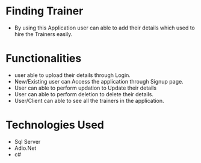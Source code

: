 # Finding Trainer
- By using this Application user can able to add their details which used to hire the Trainers easily.
# Functionalities
- user able to upload their details through Login.
- New/Existing user can Access the application through Signup page.
- User can able to perform updation to Update their details
- User can able to perform deletion to delete their details.
- User/Client can able to see all the trainers in the application.
# Technologies Used
- Sql Server
- Adio.Net
- c#
